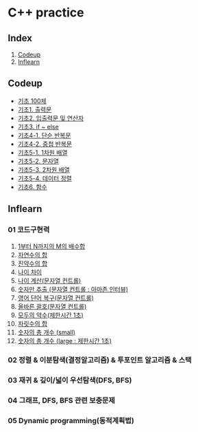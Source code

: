 # C++ practice

## Index
01. [Codeup](#codeup)
02. [Inflearn](#inflearn)

## Codeup
- [기초 100제](https://github.com/sjpark-dev/cpp-practice/tree/master/codeup/basic-00-100)
- [기초1. 출력문](https://github.com/sjpark-dev/cpp-practice/tree/master/codeup/basic-01-output)
- [기초2. 입출력문 및 연산자]()
- [기초3. if ~ else]()
- [기초4-1. 단순 반복문]()
- [기초4-2. 중첩 반복문]()
- [기초5-1. 1차원 배열]()
- [기초5-2. 문자열]()
- [기초5-3. 2차원 배열]()
- [기초5-4. 데이터 정렬]()
- [기초6. 함수](https://github.com/sjpark-dev/cpp-practice/tree/master/codeup/basic-06-function)

## Inflearn
### 01 코드구현력
01. [1부터 N까지의 M의 배수합](https://github.com/sjpark-dev/cpp-practice/blob/master/section01/problem01.cpp)
02. [자연수의 합](https://github.com/sjpark-dev/cpp-practice/blob/master/section01/problem02.cpp)
03. [진약수의 합](https://github.com/sjpark-dev/cpp-practice/blob/master/section01/problem03.cpp)
04. [나이 차이](https://github.com/sjpark-dev/cpp-practice/blob/master/section01/problem04.cpp)
05. [나이 계산(문자열 컨트롤)](https://github.com/sjpark-dev/cpp-practice/blob/master/section01/problem05.cpp)
06. [숫자만 추출 (문자열 컨트롤 : 아마존 인터뷰)](https://github.com/sjpark-dev/cpp-practice/blob/master/section01/problem06.cpp)
07. [영어 단어 복구(문자열 컨트롤)](https://github.com/sjpark-dev/cpp-practice/blob/master/section01/problem07.cpp)
08. [올바른 괄호(문자열 컨트롤)](https://github.com/sjpark-dev/cpp-practice/blob/master/section01/problem08.cpp)
09. [모두의 약수(제한시간 1초)](https://github.com/sjpark-dev/cpp-practice/blob/master/section01/problem09.cpp)
10. [자릿수의 합](https://github.com/sjpark-dev/cpp-practice/blob/master/section01/problem10.cpp)
11. [숫자의 총 개수 (small)](https://github.com/sjpark-dev/cpp-practice/blob/master/section01/problem11.cpp)
12. [숫자의 총 개수 (large : 제한시간 1초)](https://github.com/sjpark-dev/cpp-practice/blob/master/section01/problem12.cpp)
### 02 정렬 & 이분탐색(결정알고리즘) & 투포인트 알고리즘 & 스택
### 03 재귀 & 깊이/넓이 우선탐색(DFS, BFS)
### 04 그래프, DFS, BFS 관련 보충문제
### 05 Dynamic programming(동적계획법)
